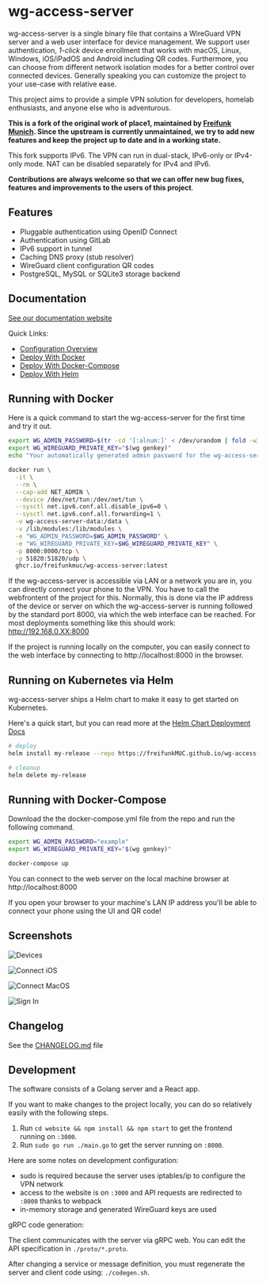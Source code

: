# wg-access-server

wg-access-server is a single binary file that contains a WireGuard
VPN server and a web user interface for device management. We support user authentication,
_1-click_ device enrollment that works with macOS, Linux, Windows, iOS/iPadOS and Android
including QR codes. Furthermore, you can choose from different network isolation modes for a
better control over connected devices. Generally speaking you can customize the project
to your use-case with relative ease.

This project aims to provide a simple VPN solution for developers,
homelab enthusiasts, and anyone else who is adventurous.

**This is a fork of the original work of place1, maintained by [Freifunk Munich](https://ffmuc.net/).
Since the upstream is currently unmaintained, we try to add new features and keep the project up to date and in a working state.**

This fork supports IPv6. The VPN can run in dual-stack, IPv6-only or IPv4-only mode.
NAT can be disabled separately for IPv4 and IPv6.

**Contributions are always welcome so that we can offer new bug fixes, features and improvements to the users of this project**.

## Features

- Pluggable authentication using OpenID Connect
- Authentication using GitLab
- IPv6 support in tunnel
- Caching DNS proxy (stub resolver)
- WireGuard client configuration QR codes
- PostgreSQL, MySQL or SQLite3 storage backend

## Documentation

[See our documentation website](https://www.freie-netze.org/wg-access-server/)

Quick Links:

- [Configuration Overview](https://www.freie-netze.org/wg-access-server/2-configuration/)
- [Deploy With Docker](https://www.freie-netze.org/wg-access-server/deployment/1-docker/)
- [Deploy With Docker-Compose](https://www.freie-netze.org/wg-access-server/deployment/2-docker-compose/)
- [Deploy With Helm](https://www.freie-netze.org/wg-access-server/deployment/3-kubernetes/)

## Running with Docker

Here is a quick command to start the wg-access-server for the first time and try it out.

```bash
export WG_ADMIN_PASSWORD=$(tr -cd '[:alnum:]' < /dev/urandom | fold -w30 | head -n1)
export WG_WIREGUARD_PRIVATE_KEY="$(wg genkey)"
echo "Your automatically generated admin password for the wg-access-server's web interface: $WG_ADMIN_PASSWORD"

docker run \
  -it \
  --rm \
  --cap-add NET_ADMIN \
  --device /dev/net/tun:/dev/net/tun \
  --sysctl net.ipv6.conf.all.disable_ipv6=0 \
  --sysctl net.ipv6.conf.all.forwarding=1 \
  -v wg-access-server-data:/data \
  -v /lib/modules:/lib/modules \
  -e "WG_ADMIN_PASSWORD=$WG_ADMIN_PASSWORD" \
  -e "WG_WIREGUARD_PRIVATE_KEY=$WG_WIREGUARD_PRIVATE_KEY" \
  -p 8000:8000/tcp \
  -p 51820:51820/udp \
  ghcr.io/freifunkmuc/wg-access-server:latest
```

If the wg-access-server is accessible via LAN or a network you are in, you can directly connect your phone to the VPN. You have to call the webfrontent of the project for this. Normally, this is done via the IP address of the device or server on which the wg-access-server is running followed by the standard port 8000, via which the web interface can be reached. For most deployments something like this should work: http://192.168.0.XX:8000

If the project is running locally on the computer, you can easily connect to the web interface by connecting to http://localhost:8000 in the browser.

## Running on Kubernetes via Helm

wg-access-server ships a Helm chart to make it easy to get started on
Kubernetes.

Here's a quick start, but you can read more at the [Helm Chart Deployment Docs](https://freifunkMUC.github.io/wg-access-server/deployment/3-kubernetes/)

```bash
# deploy
helm install my-release --repo https://freifunkMUC.github.io/wg-access-server wg-access-server

# cleanup
helm delete my-release
```

## Running with Docker-Compose

Download the the docker-compose.yml file from the repo and run the following command.

```bash
export WG_ADMIN_PASSWORD="example"
export WG_WIREGUARD_PRIVATE_KEY="$(wg genkey)"

docker-compose up
```

You can connect to the web server on the local machine browser at http://localhost:8000

If you open your browser to your machine's LAN IP address you'll be able
to connect your phone using the UI and QR code!

## Screenshots

![Devices](https://github.com/freifunkMUC/wg-access-server/raw/master/screenshots/devices.png)

![Connect iOS](https://github.com/freifunkMUC/wg-access-server/raw/master/screenshots/connect-mobile.png)

![Connect MacOS](https://github.com/freifunkMUC/wg-access-server/raw/master/screenshots/connect-desktop.png)

![Sign In](https://github.com/freifunkMUC/wg-access-server/raw/master/screenshots/signin.png)

## Changelog

See the [CHANGELOG.md](https://github.com/freifunkMUC/wg-access-server/blob/master/CHANGELOG.md) file

## Development

The software consists of a Golang server and a React app.

If you want to make changes to the project locally, you can do so relatively easily with the following steps.

1. Run `cd website && npm install && npm start` to get the frontend running on `:3000`.
2. Run `sudo go run ./main.go` to get the server running on `:8000`.

Here are some notes on development configuration:

- sudo is required because the server uses iptables/ip to configure the VPN network
- access to the website is on `:3000` and API requests are redirected to `:8000` thanks to webpack
- in-memory storage and generated WireGuard keys are used

gRPC code generation:

The client communicates with the server via gRPC web. You can edit the API specification in `./proto/*.proto`.

After changing a service or message definition, you must regenerate the server and client code using: `./codegen.sh`.
